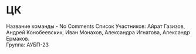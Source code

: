 # ЦК
Название команды - No Сomments
Список Участников: 
Айрат Газизов,  
Андрей Конобеевских, 
Иван Монахов, 
Александра Игнатова, 
Александр Ермаков.  
Группа: АУБП-23
